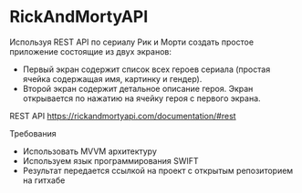 # RickAndMortyAPI

Используя REST API по сериалу Рик и Морти создать простое приложение состоящие из двух экранов:
- Первый экран содержит список всех героев сериала (простая ячейка содержащая имя, картинку и гендер).
- Второй экран содержит детальное описание героя. Экран открывается по нажатию на ячейку героя с первого экрана.

REST API
https://rickandmortyapi.com/documentation/#rest

Требования
- Использовать MVVM архитектуру
- Используем язык программирования SWIFT
- Результат передается ссылкой на проект с открытым репозиторием на гитхабе
